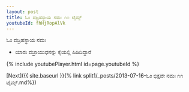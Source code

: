 ```yaml
---
layout: post
title: ಓಂ ವಜ್ರಹಸ್ಥಾಯ ನಮಃ ೧೧ ಟೈಮ್ಸ್
youtubeId: fhHjRopAlVk
---
```

 
 
 ಓಂ ವಜ್ರಹಸ್ಥಾಯ ನಮಃ  
 
 -  ಯಾರು ವಜ್ರಾಯುಧನನ್ನು ಕೈಯಲ್ಲಿ ಹಿಡಿದಿದ್ದಾರೆ 
 
  
 
  
 
 
 
 
 
 


{% include youtubePlayer.html id=page.youtubeId %}
 
[Next]({{ site.baseurl }}{% link  split1/_posts/2013-07-16-ಓಂ ಭಿಕ್ಷವೇ ನಮಃ ೧೧ ಟೈಮ್ಸ್.md%})
 
